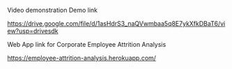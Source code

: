 Video demonstration Demo link

https://drive.google.com/file/d/1asHdrS3_naQVwmbaa5q8E7ykXfkDBaT6/view?usp=drivesdk

Web App link for Corporate Employee Attrition Analysis

https://employee-attrition-analysis.herokuapp.com/
